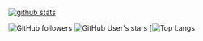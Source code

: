 [![github stats](https://github-readme-stats.vercel.app/api?username=priyanshu2410&show_icons=true&theme=chartreuse-dark)](https://github.com/priyanshu2410)

![GitHub followers](https://img.shields.io/github/followers/priyanshu2410?color=red-devil&label=FollowingPeeps&style=for-the-badge)
![GitHub User's stars](https://img.shields.io/github/stars/priyanshu2410?affiliations=OWNER&color=raspberry_rose&style=for-the-badge)
[![Top Langs](https://github-readme-stats.vercel.app/api/top-langs/?username=priyanshu2410&layout=compact&theme=chartreuse-dark)
